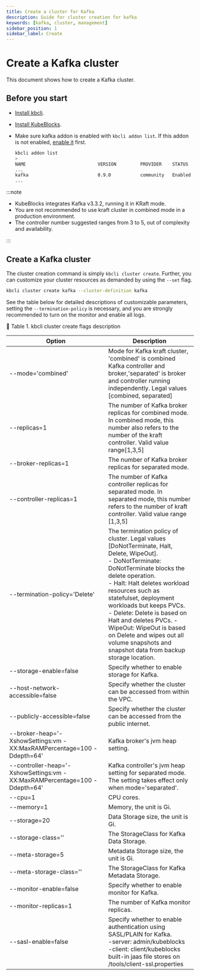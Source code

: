 ```yaml
---
title: Create a cluster for Kafka
description: Guide for cluster creation for kafka
keywords: [kafka, cluster, management]
sidebar_position: 1
sidebar_label: Create
---
```


# Create a Kafka cluster

This document shows how to create a Kafka cluster.

## Before you start

* [Install kbcli](./../../installation/install-with-kbcli/install-kbcli.md).
* [Install KubeBlocks](./../../installation/install-with-kbcli/install-kubeblocks-with-kbcli.md).
* Make sure kafka addon is enabled with `kbcli addon list`. If this addon is not enabled, [enable it](./../../installation/install-with-kbcli/install-addons.md) first.

  ```bash
  kbcli addon list
  >
  NAME                           VERSION         PROVIDER    STATUS     AUTO-INSTALL
  ...
  kafka                          0.9.0           community   Enabled    true
  ...
  ```

:::note

* KubeBlocks integrates Kafka v3.3.2, running it in KRaft mode.
* You are not recommended to use kraft cluster in combined mode in a production environment.
* The controller number suggested ranges from 3 to 5, out of complexity and availability.

:::

## Create a Kafka cluster

The cluster creation command is simply `kbcli cluster create`. Further, you can customize your cluster resources as demanded by using the `--set` flag.

```bash
kbcli cluster create kafka --cluster-definition kafka
```

See the table below for detailed descriptions of customizable parameters, setting the `--termination-policy` is necessary, and you are strongly recommended to turn on the monitor and enable all logs.

📎 Table 1. kbcli cluster create flags description

| Option                                                                    | Description                    |
|---------------------------------------------------------------------------|---------------------------------------------------------------------------------|
| --mode='combined'                                                         | Mode for Kafka kraft cluster, 'combined' is combined Kafka controller and broker,'separated' is broker and controller running independently. Legal values [combined, separated] |
| --replicas=1                                                              | The number of Kafka broker replicas for combined mode. In combined mode, this number also refers to the number of the kraft controller. Valid value range[1,3,5] |
| --broker-replicas=1                                                       | The number of Kafka broker replicas for separated mode.  |
| --controller-replicas=1                                                   | The number of Kafka controller replicas for separated mode. In separated mode, this number refers to the number of kraft controller. Valid value range [1,3,5] |
| --termination-policy='Delete'                                             | The termination policy of cluster. Legal values [DoNotTerminate, Halt, Delete, WipeOut]. <br />- DoNotTerminate: DoNotTerminate blocks the delete operation. <br />- Halt: Halt deletes workload resources such as statefulset, deployment workloads but keeps PVCs. <br />- Delete: Delete is based on Halt and deletes PVCs. - WipeOut: WipeOut is based on Delete and wipes out all volume snapshots and snapshot data from backup storage location. |
| --storage-enable=false                                                    | Specify whether to enable storage for Kafka.           |
| --host-network-accessible=false                                           | Specify whether the cluster can be accessed from within the VPC. |
| --publicly-accessible=false                                               | Specify whether the cluster can be accessed from the public internet.   |
| --broker-heap='-XshowSettings:vm -XX:MaxRAMPercentage=100 -Ddepth=64'     | Kafka broker's jvm heap setting.  |
| --controller-heap='-XshowSettings:vm -XX:MaxRAMPercentage=100 -Ddepth=64' | Kafka controller's jvm heap setting for separated mode.  The setting takes effect only when mode='separated'.  |
| --cpu=1                                                                   | CPU cores.      |
| --memory=1                                                                | Memory, the unit is Gi. |
| --storage=20                                                              | Data Storage size, the unit is Gi.   |
| --storage-class=''                                                        | The StorageClass for Kafka Data Storage.   |
| --meta-storage=5                                                          | Metadata Storage size, the unit is Gi.   |
| --meta-storage-class=''                                                   | The StorageClass for Kafka Metadata Storage.  |
| --monitor-enable=false                                                    | Specify whether to enable monitor for Kafka.    |
| --monitor-replicas=1                                                      | The number of Kafka monitor replicas.  |
| --sasl-enable=false                                                       | Specify whether to enable authentication using SASL/PLAIN for Kafka. <br /> -server: admin/kubeblocks <br /> -client: client/kubeblocks  <br /> built-in jaas file stores on /tools/client-ssl.properties   |
